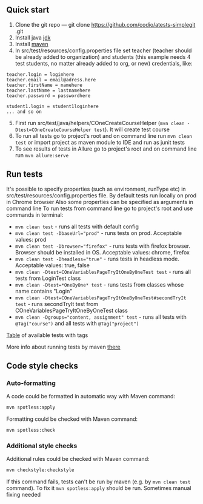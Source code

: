 
## Quick start
1. Clone the git repo — git clone https://github.com/codio/atests-simplegit .git 
2. Install java [jdk](http://www.oracle.com/technetwork/java/javase/downloads/index.html)
3. Install [maven](http://maven.apache.org/download.cgi)
4. In src/test/resources/config.properties file set teacher (teacher should be already added to organization) and students (this example needs 4 test students, no matter already added to org, or new) credentials, like:
```
teacher.login = loginhere
teacher.email = email@adress.here
teacher.firstName = namehere
teacher.lastName = lastnamehere
teacher.password = passwordhere

student1.login = student1loginhere
... and so on
```
5. First run src/test/java/helpers/COneCreateCourseHelper (`mvn clean -Dtest=COneCreateCourseHelper test`). It will create test course
6. To run all tests go to project's root and on command line run `mvn clean test` or import project as maven module to IDE and run as junit tests
7. To see results of tests in Allure go to project's root and on command line run `mvn allure:serve`

## Run tests
It's possible to specify properties (such as environment, runType etc) in src/test/resources/config.properties file.
By default tests run locally on prod in Chrome browser
Also some properties can be specified as arguments in command line
To run tests from command line go to project's root and use commands in terminal:
- `mvn clean test` - runs all tests with default config
- `mvn clean test -DbaseUrl="prod"` - runs tests on prod. Acceptable values: prod
- `mvn clean test -Dbrowser="firefox"` - runs tests with firefox browser. Browser should be installed in OS. Acceptable values: chrome, firefox
- `mvn clean test -Dheadless="true"` - runs tests in headless mode. Acceptable values: true, false
- `mvn clean -Dtest=COneVariablesPageTryItOneByOneTest test` - runs all tests from LoginTest class
- `mvn clean -Dtest=*OneByOne* test` - runs tests from classes whose name contains "Login"
- `mvn clean -Dtest=COneVariablesPageTryItOneByOneTest#secondTryIt test` - runs secondTryIt test from COneVariablesPageTryItOneByOneTest class
- `mvn clean -Dgroups="content, assignment" test` - runs all tests with `@Tag("course")` and all tests with `@Tag("project")`

[Table](https://docs.google.com/spreadsheets/d/1u3yHkny4RLEJS2v31S35cGjmaQUZtZe4GdhUfSwBalU/edit?usp=sharing) of available tests with tags

More info about running tests by maven [there](https://maven.apache.org/surefire-archives/surefire-2.22.1/maven-surefire-plugin/examples/single-test.html)

## Code style checks

### Auto-formatting

A code could be formatted in automatic way with Maven command:

```bash
mvn spotless:apply
```

Formatting could be checked with Maven command:

```bash
mvn spotless:check
```

### Additional style checks

Additional rules could be checked with Maven command:

```bash
mvn checkstyle:checkstyle
```

If this command fails, tests can't be run by maven (e.g. by `mvn clean test` command). To fix it `mvn spotless:apply` should be run. Sometimes manual fixing needed